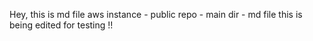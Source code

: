 Hey, this is md file
aws instance - public repo - main dir - md file
this is being edited for testing !!
